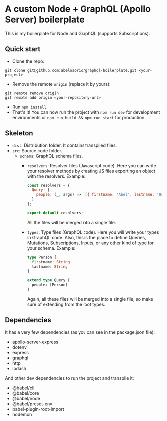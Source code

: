 # A custom Node + GraphQL (Apollo Server) boilerplate

This is my boilerplate for Node and GraphQL (supports Subscriptions).

## Quick start

- Clone the repo:
````
git clone git@github.com:abelosorio/graphql-boilerplate.git <your-project>
````
- Remove the remote `origin` (replace it by yours):
````
git remote remove origin
git remote add origin <your-repository-url>
````
- Run `npm install`.
- That's it! You can now run the project with `npm run dev` for development environments or `npm run build && npm run start` for production.

## Skeleton

- `dist`: Distribution folder. It contains transpiled files.
- `src`: Source code folder.
  - `schema`: GraphQL schema files.
    - `resolvers`: Resolver files (Javascript code). Here you can write your
      resolver methods by creating JS files exporting an object with the
      resolvers. Example:

      ```javascript
      const resolvers = {
        Query: {
          people: (_, args) => ([{ firstname: 'Abel', lastname: 'Osorio' }])
        }
      };

      export default resolvers;
      ```
      All the files will be merged into a single file.
    - `types`: Type files (GraphQL code). Here you will write your types in
      GraphQL code. Also, this is the place to define Queries, Mutations,
      Subscriptions, Inputs, or any other kind of type for your schema. Example:
      ```graphql
      type Person {
        firstname: String
        lastname: String
      }

      extend type Query {
        people: [Person]
      }
      ```
      Again, all these files will be merged into a single file, so make
      sure of extending from the root types.

## Dependencies

It has a very few dependencies (as you can see in the package.json file):

- apollo-server-express
- dotenv
- express
- graphql
- http
- lodash

And other dev dependencies to run the project and transpile it:

- @babel/cli
- @babel/core
- @babel/node
- @babel/preset-env
- babel-plugin-root-import
- nodemon
